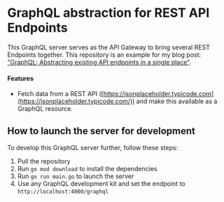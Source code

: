 # GraphQL abstraction for REST API Endpoints

This GraphQL server serves as the API Gateway to bring several REST Endpoints together. This repository is an example for my blog post: ["GraphQL: Abstracting existing API endpoints in a single place"](https://roelofjanelsinga.com/articles/graphql-abstracting-existing-api-endpoints-in-single-place).

#### Features
- Fetch data from a REST API ([https://jsonplaceholder.typicode.com](https://jsonplaceholder.typicode.com/)) and make this available as a GraphQL resource.

## How to launch the server for development
To develop this GraphQL server further, follow these steps:

1. Pull the repository
2. Run ``go mod download`` to install the dependencies
3. Run ``go run main.go`` to launch the server
4. Use any GraphQL development kit and set the endpoint to ``http://localhost:4000/graphql``
